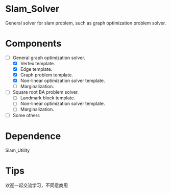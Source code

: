 # Slam_Solver
General solver for slam problem, such as graph optimization problem solver.

# Components
- [ ] General graph optimization solver.
    - [x] Vertex template.
    - [x] Edge template.
    - [x] Graph problem template.
    - [x] Non-linear optimization solver template.
    - [ ] Marginalization.
- [ ] Square root BA problem solver.
    - [ ] Landmark block template.
    - [ ] Non-linear optimization solver template.
    - [ ] Marginalization.
- [ ] Some others

# Dependence
Slam_Utility

# Tips
欢迎一起交流学习，不同意商用
